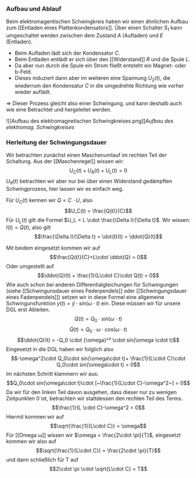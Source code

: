 ### Aufbau und Ablauf
Beim elektromagentischen Schwingkreis haben wir einen ähnlichen Aufbau zum [[Entladen eines Plattenkondensators]]. Über einen Schalter $S_1$ kann umgeschaltet werden zwischen dem Zustand $A$ (Aufladen) und $E$ (Entladen). 
- Beim Aufladen lädt sich der Kondensator $C$. 
- Beim Entladen entlädt er sich über den [[Widerstand]] $R$ und die Spule $L$. 
- Da aber nun durch die Spule ein Strom fließt entsteht ein Magnet- oder b-Feld. 
- Dieses induziert dann aber im weiteren eine Spannung $U_2(t)$, die wiederrum den Kondensatur $C$ in die umgedrehte Richtung wie vorher wieder auflädt. 

=> Dieser Prozess gleicht also einer Schwingung, und kann deshalb auch wie eine Betrachtet und hergeleitet werden. 

![[Aufbau des elektromagnetischen Schwingkreises.png]]_Aufbau des elektromag. Schwingkreises_ 

### Herleitung der Schwingungsdauer
Wir betrachten zunächst einen Maschenumlauf im rechten Teil der Schaltung. Aus der [[Maschenregel]] wissen wir: $$U_C(t) + U_R(t) + U_L(t) = 0$$$U_R(t)$ betrachten wir aber nur bei über einen Widerstand gedämpften Schwingprozess, hier lassen wir es einfach weg.

Für $U_C(t)$ kennen wir $Q = C \cdot  U$, also $$U_C(t) = \frac{Q(t)}{C}$$Für $U_L(t)$ gilt die Formel $U_L = L \cdot  \frac{\Delta I}{\Delta t}$. Wir wissen: $I(t) = \dot{Q}(t)$, also gilt $$\frac{\Delta I}{\Delta t} = \dot{I}(t) = \ddot{Q}(t)$$ 

Mit beidem eingesetzt kommen wir auf $$\frac{Q(t)}{C}+L\cdot \ddot{Q} = 0$$Oder umgestellt auf $$\ddot{Q}(t) + \frac{1}{L\cdot C}\cdot Q(t) = 0$$ 
Wie auch schon bei anderen Differentialgleichungen für Schwingungen (siehe [[Schwingunsdauer eines Federpendels]] oder [[Schwingungsdauer eines Fadenpendels]]) setzen wir in diese Formel eine allgemeine Schwingunsfunktion $y(t) = \hat{y} \cdot  sin(\omega \cdot  t)$ ein. Diese müssen wir für unsere DGL erst Ableiten.$$Q(t) = Q_0 \cdot  sin(\omega \cdot  t)$$
$$\dot{Q}(t) = Q_0 \cdot  \omega \cdot  cos(\omega \cdot  t)$$
$$\ddot{Q}(t) = -Q_0 \cdot  {\omega}^² \cdot  sin(\omega \cdot  t)$$
Eingesetzt in die DGL haben wir folglich also $$-\omega^2\cdot Q_0\cdot sin(\omega\cdot t)+ \frac{1}{L\cdot C}\cdot Q_0\cdot sin(\omega\cdot t) = 0$$Im nächsten Schritt klammern wir aus:$$Q_0\cdot sin(\omega\cdot t)\cdot [~\frac{1}{L\cdot C}-\omega^2~] = 0$$Da wir für den linken Teil davon ausgehen, dass dieser nur zu wenigen Zeitpunkten 0 ist, betrachten wir stattdessen den rechten Teil des Terms. $$\frac{1}{L \cdot  C}-\omega^2 = 0$$Hiermit kommen wir auf$$\sqrt{\frac{1}{L\cdot C}} = \omega$$Für [[Omega ω]] wissen wir $\omega = \frac{2\cdot \pi}{T}$, eingesetzt kommen wir also auf $$\sqrt{\frac{1}{L\cdot C}} = \frac{2\cdot \pi}{T}$$und dann schließlich für T auf $$2\cdot \pi \cdot  \sqrt{L\cdot C} = T$$